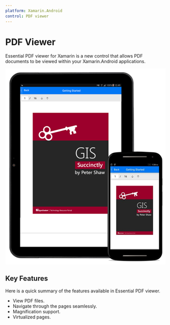 ```yaml
---
platform: Xamarin.Android
control: PDF viewer
---
```


# PDF Viewer

Essential PDF viewer for Xamarin is a new control that allows PDF documents to be viewed within your Xamarin.Android applications.

![](pdfviewer_images/pdfviewer.png)

## Key Features

Here is a quick summary of the features available in Essential PDF viewer.

* View PDF files.
* Navigate through the pages seamlessly.
* Magnification support.
* Virtualized pages.